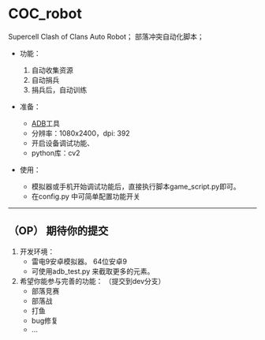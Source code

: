 # COC_robot 
Supercell Clash of Clans Auto Robot； 部落冲突自动化脚本；
- 功能：
    1. 自动收集资源
    2. 自动捐兵
    3. 捐兵后，自动训练

- 准备：
    - [ADB](https://dl.google.com/android/repository/platform-tools_r34.0.5-windows.zip?hl=zh-cn)工具
    - 分辨率：1080x2400，dpi: 392
    - 开启设备调试功能、
    - python库：cv2

- 使用：
    - 模拟器或手机开始调试功能后，直接执行脚本game_script.py即可。
    - 在config.py 中可简单配置功能开关

---

## （OP） **期待你的提交**
1. 开发环境：
    - 雷电9安卓模拟器。 64位安卓9
    - 可使用adb_test.py 来截取更多的元素。
2. 希望你能参与完善的功能： （提交到dev分支）
    - 部落竞赛
    - 部落战
    - 打鱼
    - bug修复
    - ...
